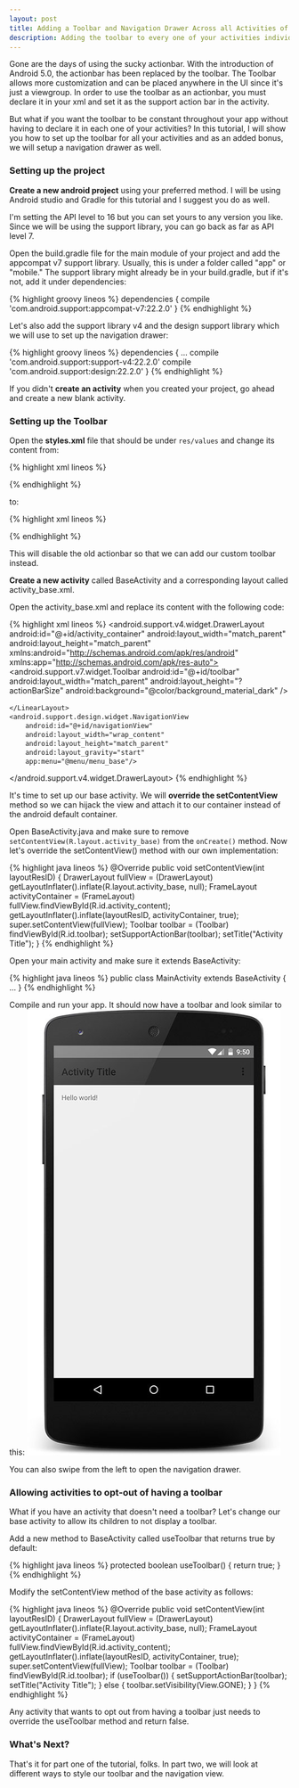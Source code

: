 ```yaml
---
layout: post
title: Adding a Toolbar and Navigation Drawer Across all Activities of an Android App - Part 1
description: Adding the toolbar to every one of your activities individauly might be tedious. Learn how to use the same toolbar across all your activities.
---
```

Gone are the days of using the sucky actionbar. With the introduction of Android 5.0, the actionbar has been replaced by the toolbar. The Toolbar allows more customization and can be placed anywhere in the UI since it's just a viewgroup. In order to use the toolbar as an actionbar, you must declare it in your xml and set it as the support action bar in the activity.

But what if you want the toolbar to be constant throughout your app without having to declare it in each one of your activities? In this tutorial, I will show you how to set up the toolbar for all your activities and as an added bonus, we will setup a navigation drawer as well.
<!--more-->

### Setting up the project
**Create a new android project** using your preferred method. I will be using Android studio and Gradle for this tutorial and I suggest you do as well.

I'm setting the API level to 16 but you can set yours to any version you like. Since we will be using the support library, you can go back as far as API level 7. 

Open the build.gradle file for the main module of your project and add the appcompat v7 support library. Usually, this is under a folder called "app" or "mobile."  The support library might already be in your build.gradle, but if it's not, add it under dependencies: 

{% highlight groovy lineos %}
dependencies {
  compile 'com.android.support:appcompat-v7:22.2.0'
}
{% endhighlight %}
 
Let's also add the support library v4 and the design support library which we will use to set up the navigation drawer: 

{% highlight groovy lineos %}
dependencies {
  ...
  compile 'com.android.support:support-v4:22.2.0'
  compile 'com.android.support:design:22.2.0'
}
{% endhighlight %}

If you didn't **create an activity** when you created your project, go ahead and create a new blank activity.



### Setting up the Toolbar
Open the **styles.xml** file that should be under `res/values` and change its content from:

{% highlight xml lineos %}
<resources>
  <style name="AppTheme" parent="Theme.AppCompat.Light.DarkActionBar">
  </style>
</resources>
{% endhighlight %}

to:

{% highlight xml lineos %}
<resources>
  <style name="AppTheme" parent="Theme.AppCompat.Light.NoActionBar">
  </style>
</resources>
{% endhighlight %}

This will disable the old actionbar so that we can add our custom toolbar instead. 

**Create a new activity** called BaseActivity and a corresponding layout called activity_base.xml.

Open the activity_base.xml and replace its content with the following code:

{% highlight xml lineos %}
<android.support.v4.widget.DrawerLayout
    android:id="@+id/activity_container"
    android:layout_width="match_parent"
    android:layout_height="match_parent"
    xmlns:android="http://schemas.android.com/apk/res/android"
    xmlns:app="http://schemas.android.com/apk/res-auto">
    <LinearLayout xmlns:android="http://schemas.android.com/apk/res/android"
        android:layout_width="match_parent"
        android:layout_height="match_parent"
        android:orientation="vertical">
        <android.support.v7.widget.Toolbar
            android:id="@+id/toolbar"
            android:layout_width="match_parent"
            android:layout_height="?actionBarSize"
            android:background="@color/background_material_dark"
            />
        <FrameLayout
            android:id="@+id/activity_content"
            android:layout_width="match_parent"
            android:layout_height="wrap_content" />

    </LinearLayout>
    <android.support.design.widget.NavigationView
        android:id="@+id/navigationView"
        android:layout_width="wrap_content"
        android:layout_height="match_parent"
        android:layout_gravity="start"
        app:menu="@menu/menu_base"/>
</android.support.v4.widget.DrawerLayout>
{% endhighlight %}

It's time to set up our base activity. We will **override the setContentView** method so we can hijack the view and attach it to our container instead of the android default container.

Open BaseActivity.java and make sure to remove `setContentView(R.layout.activity_base)` from the `onCreate()` method.
Now let's override the setContentView() method with our own implementation:

{% highlight java lineos %}
@Override
public void setContentView(int layoutResID) 
{
    DrawerLayout fullView = (DrawerLayout) getLayoutInflater().inflate(R.layout.activity_base, null);
    FrameLayout activityContainer = (FrameLayout) fullView.findViewById(R.id.activity_content);
    getLayoutInflater().inflate(layoutResID, activityContainer, true);
    super.setContentView(fullView);
    Toolbar toolbar = (Toolbar) findViewById(R.id.toolbar);
    setSupportActionBar(toolbar);
    setTitle("Activity Title");
}
{% endhighlight %}

Open your main activity and make sure it extends BaseActivity:

{% highlight java lineos %}
public class MainActivity extends BaseActivity {
	...
}
{% endhighlight %}

Compile and run your app. It should now have a toolbar and look similar to this:
![alt text](/public/images/toolbardemo1-allactivities.jpg "Activity with toolbar")

You can also swipe from the left to open the navigation drawer.


### Allowing activities to opt-out of having a toolbar
What if you have an activity that doesn't need a toolbar? Let's change our base activity to allow its children to  not display a toolbar.

Add a new method to BaseActivity called useToolbar that returns true by default:

{% highlight java lineos %}
protected boolean useToolbar() 
{
    return true;
}
{% endhighlight %}

Modify the setContentView method of the base activity as follows:

{% highlight java lineos %}
@Override
public void setContentView(int layoutResID) 
{
    DrawerLayout fullView = (DrawerLayout) getLayoutInflater().inflate(R.layout.activity_base, null);
    FrameLayout activityContainer = (FrameLayout) fullView.findViewById(R.id.activity_content);
    getLayoutInflater().inflate(layoutResID, activityContainer, true);
    super.setContentView(fullView);
    Toolbar toolbar = (Toolbar) findViewById(R.id.toolbar);
    if (useToolbar()) 
    {
        setSupportActionBar(toolbar);
        setTitle("Activity Title");
    } 
    else 
    {
        toolbar.setVisibility(View.GONE);
    }
}
{% endhighlight %}

Any activity that wants to opt out from having a toolbar just needs to override the useToolbar method and return false.

### What's Next?
That's it for part one of the tutorial, folks. In part two, we will look at different ways to style our toolbar and the navigation view. 




